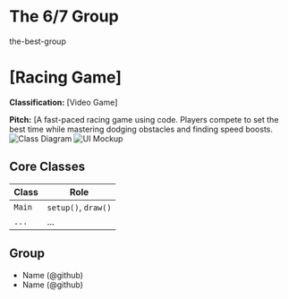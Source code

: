 # The 6/7 Group
the-best-group 




# [Racing Game]

**Classification:** [Video Game]

**Pitch:** [A fast-paced racing game using code. Players compete to set the best time while mastering dodging obstacles and finding speed boosts.
![Class Diagram](class-diagram.png)
![UI Mockup](mockup.png)

## Core Classes
| Class | Role |
|-------|------|
| `Main` | `setup()`, `draw()` |
| `...` | ... |

## Group
- Name (@github)
- Name (@github)

